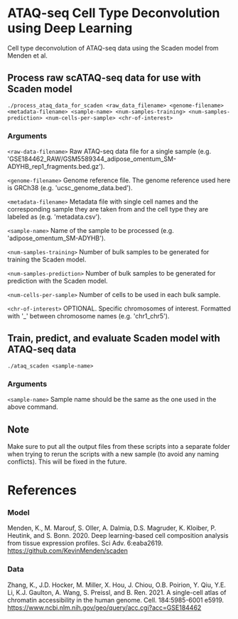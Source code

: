 # ATAQ-seq Cell Type Deconvolution using Deep Learning
Cell type deconvolution of ATAQ-seq data using the Scaden model from Menden et al.

## Process raw scATAQ-seq data for use with Scaden model
`./process_ataq_data_for_scaden <raw_data_filename> <genome-filename> <metadata-filename> <sample-name> <num-samples-training> <num-samples-prediction> <num-cells-per-sample> <chr-of-interest>`

### Arguments
`<raw-data-filename>`
Raw ATAQ-seq data file for a single sample (e.g. 'GSE184462_RAW/GSM5589344_adipose_omentum_SM-ADYHB_rep1_fragments.bed.gz').

`<genome-filename>` 
Genome reference file. The genome reference used here is GRCh38 (e.g. 'ucsc_genome_data.bed').

`<metadata-filename>`
Metadata file with single cell names and the corresponding sample they are taken from and the cell type they are labeled as (e.g. 'metadata.csv').

`<sample-name>` 
Name of the sample to be processed (e.g. 'adipose_omentum_SM-ADYHB').

`<num-samples-training>` 
Number of bulk samples to be generated for training the Scaden model.

`<num-samples-prediction>` 
Number of bulk samples to be generated for prediction with the Scaden model.

`<num-cells-per-sample>`
Number of cells to be used in each bulk sample.

`<chr-of-interest>`
OPTIONAL. Specific chromosomes of interest. Formatted with '_' between chromosome names (e.g. 'chr1_chr5').

## Train, predict, and evaluate Scaden model with ATAQ-seq data
`./ataq_scaden <sample-name>`

### Arguments
`<sample-name>`
Sample name should be the same as the one used in the above command.

## Note
Make sure to put all the output files from these scripts into a separate folder when trying to rerun the scripts with a new sample (to avoid any naming conflicts). This will be fixed in the future.

# References
### Model
Menden, K., M. Marouf, S. Oller, A. Dalmia, D.S. Magruder, K. Kloiber, P. Heutink, and S. Bonn. 2020. Deep learning-based cell composition analysis from tissue expression profiles. Sci Adv. 6:eaba2619. 
https://github.com/KevinMenden/scaden

### Data
Zhang, K., J.D. Hocker, M. Miller, X. Hou, J. Chiou, O.B. Poirion, Y. Qiu, Y.E. Li, K.J. Gaulton, A. Wang, S. Preissl, and B. Ren. 2021. A single-cell atlas of chromatin accessibility in the human genome. Cell. 184:5985-6001 e5919. https://www.ncbi.nlm.nih.gov/geo/query/acc.cgi?acc=GSE184462

